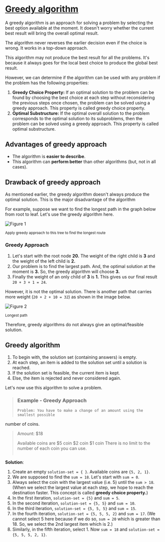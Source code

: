 # [Greedy algorithm](https://www.programiz.com/dsa/greedy-algorithm/)

A greedy algorithm is an approach for solving a problem by selecting the best
option available at the moment. It doesn't worry whether the current best result
will bring the overall optimal result.

The algorithm never reverses the earlier decision even if the choice is wrong.
It works in a top-down approach.

This algorithm may not produce the best result for all the problems. It's
because it always goes for the local best choice to produce the global best
result.

However, we can determine if the algorithm can be used with any problem if the
problem has the following properties:

1.  **Greedy Choice Property:** If an optimal solution to the problem can be
    found by choosing the best choice at each step without reconsidering the
    previous steps once chosen, the problem can be solved using a greedy
    approach. This property is called greedy choice property.
1.  **Optimal Substructure:** If the optimal overall solution to the problem
    corresponds to the optimal solution to its subproblems, then the problem can
    be solved using a greedy approach. This property is called optimal
    substructure.

## Advantages of greedy approach

- The algorithm is **easier to describe**.
- This algorithm can **perform better** than other algorithms (but, not in all
  cases).

## Drawback of greedy approach

As mentioned earlier, the greedy algorithm doesn't always produce the optimal
solution. This is the major disadvantage of the algorithm

For example, suppose we want to find the longest path in the graph below from
root to leaf. Let's use the greedy algorithm here.

![Figure 1](https://www.programiz.com/sites/tutorial2program/files/greedy_approach_na.png)

<small>Apply greedy approach to this tree to find the longest route</small>

### Greedy Approach

1.  Let's start with the root node **20.** The weight of the right child is
    **3** and the weight of the left child is **2.**
1.  Our problem is to find the largest path. And, the optimal solution at the
    moment is **3.** So, the greedy algorithm will choose **3.**
1.  Finally the weight of an only child of **3** is **1.** This gives us our
    final result `20 + 3 + 1 = 24`.

However, it is not the optimal solution. There is another path that carries more
weight (`20 + 2 + 10 = 32`) as shown in the image below.

![Figure 2](https://www.programiz.com/sites/tutorial2program/files/greedy_approach_longest.png)

<small>Longest path</small>

Therefore, greedy algorithms do not always give an optimal/feasible solution.

## Greedy algorithm

1.  To begin with, the solution set (containing answers) is empty.
1.  At each step, an item is added to the solution set until a solution is
    reached.
1.  If the solution set is feasible, the current item is kept.
1.  Else, the item is rejected and never considered again.

Let's now use this algorithm to solve a problem.

> ### Example - Greedy Approach
>
> ```
> Problem: You have to make a change of an amount using the smallest possible
  number of coins.
> Amount: $18
>
> Available coins are
>   $5 coin
>   $2 coin
>   $1 coin
> There is no limit to the number of each coin you can use.
> ```

**Solution**:

1.  Create an empty `solution-set = { }`. Available coins are `{5, 2, 1}`.
1.  We are supposed to find the `sum = 18`. Let's start with `sum = 0`.
1.  Always select the coin with the largest value (i.e. 5) until the `sum > 18`.
    (When we select the largest value at each step, we hope to reach the
    destination faster. This concept is called **greedy choice property.**)
1.  In the first iteration, `solution-set = {5}` and `sum = 5`.
1.  In the second iteration, `solution-set = {5, 5}` and `sum = 10`.
1.   In the third iteration, `solution-set = {5, 5, 5}` and `sum = 15`.
1.  In the fourth iteration, `solution-set = {5, 5, 5, 2}` and `sum = 17`. (We
    cannot select 5 here because if we do so, `sum = 20` which is greater than
    18\. So, we select the 2nd largest item which is 2.)
1.  Similarly, in the fifth iteration, select 1. Now `sum = 18` and
    `solution-set = {5, 5, 5, 2, 1}`.
